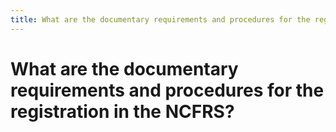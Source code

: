 ```yaml
---
title: What are the documentary requirements and procedures for the registration in the NCFRS?
---
```


# What are the documentary requirements and procedures for the registration in the NCFRS?
